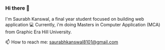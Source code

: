 ### Hi there 👋
I'm Saurabh Kanswal, a final year student focused on building web application 💻
Currently, i'm doing Masters in Computer Application (MCA) from Graphic Era Hill University.


📫 How to reach me: saurabhkanswal8101@gmail.com

 

<!--
**saurabhkanswal/saurabhkanswal** is a ✨ _special_ ✨ repository because its `README.md` (this file) appears on your GitHub profile.

Here are some ideas to get you started:

- 🔭 I’m currently working on ...
- 🌱 I’m currently learning ...
- 👯 I’m looking to collaborate on ...
- 🤔 I’m looking for help with ...
- 💬 Ask me about ...
- 📫 How to reach me: ...
- 😄 Pronouns: ...
- ⚡ Fun fact: ...
-->
